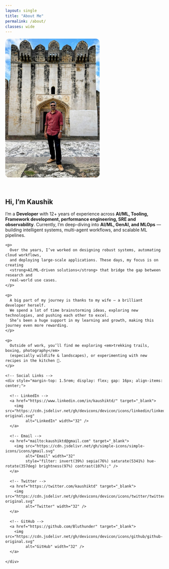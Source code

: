 ```yaml
---
layout: single
title: "About Me"
permalink: /about/
classes: wide
---
```


<div style="display: flex; align-items: center; gap: 2rem; flex-wrap: wrap;">

  <!-- Profile Image -->
  <div style="flex: 1; min-width: 250px;">
    <img src="profile.png" alt="Profile photo" style="border-radius: 12px; max-width: 300px;">
  </div>

  <!-- Intro -->
  <div style="flex: 2; min-width: 280px;">
    <h2>Hi, I’m Kaushik </h2>
    <p>
      I’m a <strong>Developer</strong> with 12+ years of experience across
      <strong>AI/ML, Tooling, Framework development, performance engineering, SRE and observability</strong>.  
      Currently, I’m deep-diving into <strong>AI/ML, GenAI, and MLOps</strong> — building
      intelligent systems, multi-agent workflows, and scalable ML pipelines.
    </p>

    <p>
      Over the years, I’ve worked on designing robust systems, automating cloud workflows,
      and deploying large-scale applications. These days, my focus is on creating
      <strong>AI/ML-driven solutions</strong> that bridge the gap between research and
      real-world use cases.
    </p>

    <p>
      A big part of my journey is thanks to my wife — a brilliant developer herself.  
      We spend a lot of time brainstorming ideas, exploring new technologies, and pushing each other to excel.  
      She’s been a huge support in my learning and growth, making this journey even more rewarding.
    </p>

    <p>
      Outside of work, you’ll find me exploring <em>trekking trails, boxing, photography</em>
      (especially wildlife & landscapes), or experimenting with new recipes in the kitchen 🍳.
    </p>

    <!-- Social Links -->
    <div style="margin-top: 1.5rem; display: flex; gap: 16px; align-items: center;">

      <!-- LinkedIn -->
      <a href="https://www.linkedin.com/in/kaushiktd/" target="_blank">
        <img src="https://cdn.jsdelivr.net/gh/devicons/devicon/icons/linkedin/linkedin-original.svg" 
             alt="LinkedIn" width="32" />
      </a>

      <!-- Email -->
      <a href="mailto:kaushiktd@gmail.com" target="_blank">
        <img src="https://cdn.jsdelivr.net/gh/simple-icons/simple-icons/icons/gmail.svg" 
             alt="Email" width="32" 
             style="filter: invert(39%) sepia(76%) saturate(5341%) hue-rotate(357deg) brightness(97%) contrast(107%);" />
      </a>

      <!-- Twitter -->
      <a href="https://twitter.com/kaushiktd" target="_blank">
        <img src="https://cdn.jsdelivr.net/gh/devicons/devicon/icons/twitter/twitter-original.svg" 
             alt="Twitter" width="32" />
      </a>

      <!-- GitHub -->
      <a href="https://github.com/Bluthunder" target="_blank">
        <img src="https://cdn.jsdelivr.net/gh/devicons/devicon/icons/github/github-original.svg" 
             alt="GitHub" width="32" />
      </a>

    </div>
  </div>
</div>
